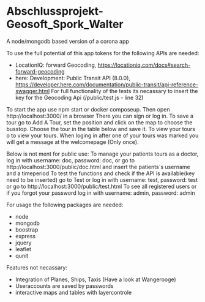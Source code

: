 # Abschlussprojekt-Geosoft_Spork_Walter
 A node/mongodb based version of a corona app
 
 To use the full potential of this app tokens for the following APIs are needed:
 - LocationIQ: forward Geocoding, https://locationiq.com/docs#search-forward-geocoding
 - here: Development: Public Transit API (8.0.0), https://developer.here.com/documentation/public-transit/api-reference-swagger.html
 For full functionality of the tests its necassary to insert the key for the Geocoding Api (/public/test.js - line 32)
 
 
 
 To start the app use npm start or docker composeup.
 Then open http://localhost:3000/ in a browser
 There you can sign or log in. To save a tour go to Add A Tour, set the position and click on the map to choose the busstop. Choose the tour in the table below and save it. 
 To view your tours o to view your tours.
 When loging in after one of your tours was marked you will get a message at the welcomepage (Only once).
 
 Below is not ment for public use:
 To manage your patients tours as a doctor, log in with username: doc, password: doc, or go to http://localhost:3000/public/doc.html and insert the patients´s username and a timeperiod
 To test the functions and check if the API is available(key need to be inserted) go to Test or log in with username: test, password: test or go to http://localhost:3000/public/test.html
 To see all registered users or if you forgot your password log in with username: admin, password: admin
 
 
For usage the following packages are needed:
 - node
 - mongodb
 - boostrap
 - express
 - jquery
 - leaflet
 - qunit
 
 
 Features not necassary:
 - Integration of Planes, Ships, Taxis (Have a look at Wangerooge)
 - Useraccounts are saved by passwords
 - interactive maps and tables with layercontrole
